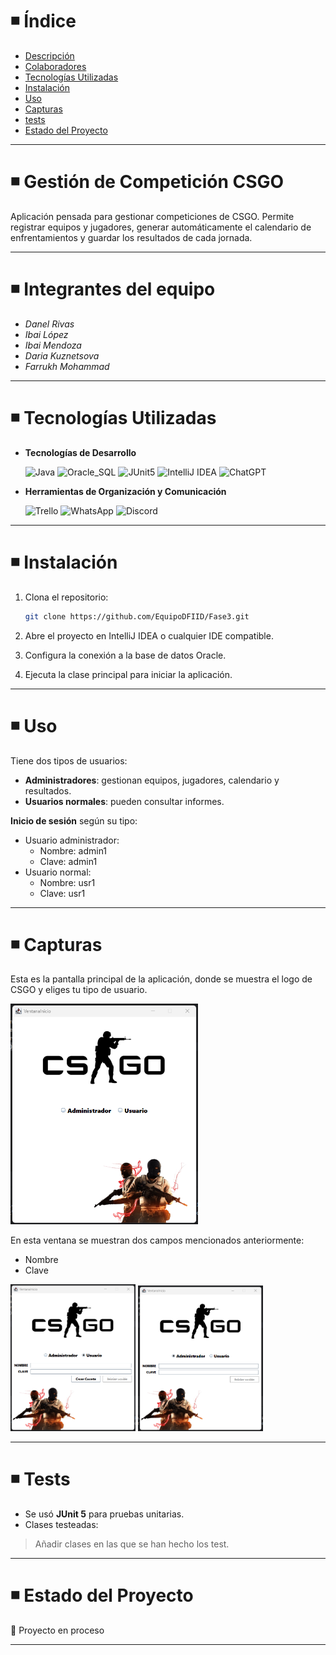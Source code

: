 # ◾ Índice

- [Descripción](#descripcion)
- [Colaboradores](#integrantes)
- [Tecnologías Utilizadas](#tecnologias)
- [Instalación](#instalacion)
- [Uso](#uso)
- [Capturas](#capturas)
- [tests](#tests)
- [Estado del Proyecto](#estado)

---

<h1 id="descripcion">◾ Gestión de Competición CSGO</h1>

Aplicación pensada para gestionar competiciones de CSGO. Permite registrar equipos y jugadores, generar automáticamente el calendario de enfrentamientos y guardar los resultados de cada jornada.

---

<h1 id="integrantes">◾ Integrantes del equipo</h1>

- *Danel Rivas* 
- *Ibai López* 
- *Ibai Mendoza*
- *Daria Kuznetsova*  
- *Farrukh Mohammad*

---

<h1 id="tecnologias">◾ Tecnologías Utilizadas</h1>

-  **Tecnologías de Desarrollo**

    ![Java](https://img.shields.io/badge/Java-white?logo=coffeescript&logoColor=black&color=white)
    ![Oracle_SQL](https://img.shields.io/badge/Oracle_SQL-white?logo=liquibase&logoColor=black&color=white)
    ![JUnit5](https://img.shields.io/badge/JUnit5-white?logo=jekyll&logoColor=black&color=white)
    ![IntelliJ IDEA](https://img.shields.io/badge/IntelliJ_IDEA-white?logo=intellijidea&logoColor=black&color=white)
    ![ChatGPT](https://img.shields.io/badge/ChatGPT-white?logo=openai&logoColor=black&color=white)

-  **Herramientas de Organización y Comunicación**

    ![Trello](https://img.shields.io/badge/Trello-white?logo=trello&logoColor=black&color=white)
    ![WhatsApp](https://img.shields.io/badge/WhatsApp-white?logo=whatsapp&logoColor=black&color=white)
    ![Discord](https://img.shields.io/badge/Discord-white?logo=discord&logoColor=black&color=white)

---

<h1 id="instalacion">◾ Instalación</h1>

1. Clona el repositorio:
   ```bash
   git clone https://github.com/EquipoDFIID/Fase3.git
   ```

2. Abre el proyecto en IntelliJ IDEA o cualquier IDE compatible.

3. Configura la conexión a la base de datos Oracle.

4. Ejecuta la clase principal para iniciar la aplicación.

---

<h1 id="uso">◾ Uso</h1>

Tiene dos tipos de usuarios:

- **Administradores**: gestionan equipos, jugadores, calendario y resultados.
- **Usuarios normales**: pueden consultar informes.

**Inicio de sesión** según su tipo:
- Usuario administrador:
  - Nombre: admin1
  - Clave: admin1
- Usuario normal:
  - Nombre: usr1
  - Clave: usr1

---

<h1 id="capturas">◾ Capturas</h1>

Esta es la pantalla principal de la aplicación, donde se muestra el logo de CSGO y eliges tu tipo de usuario.

  <img src="readmeImg/ventanaInicio.png" alt="Pantalla principal" width="300"/>

En esta ventana se muestran dos campos mencionados anteriormente:
  - Nombre
  - Clave

  <img src="readmeImg/inicioUsr.png" alt="Selección de usuario" width="200"/>  <img src="readmeImg/inicioAdmin.png" alt="Selección de usuario" width="200"/>



---

<h1 id="tests">◾ Tests</h1>

- Se usó **JUnit 5** para pruebas unitarias.
- Clases testeadas:
> Añadir clases en las que se han hecho los test.

---

<h1 id="estado">◾ Estado del Proyecto</h1>

🚀 Proyecto en proceso

---








